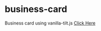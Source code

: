 # business-card
Business card using vanilla-tilt.js
[Click Here](https://deancode.github.io/business-card/)